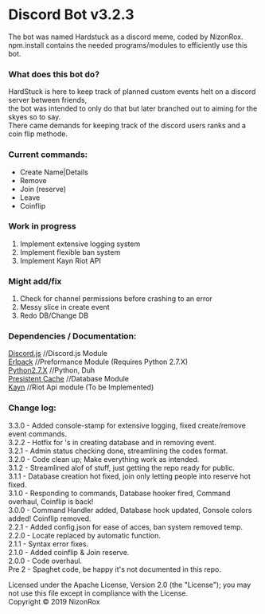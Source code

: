 # Discord Bot v3.2.3
The bot was named Hardstuck as a discord meme, coded by NizonRox.<br />
npm.install contains the needed programs/modules to efficiently use this bot.<br />

### What does this bot do?
HardStuck is here to keep track of planned custom events helt on a discord server between friends,<br />
the bot was intended to only do that but later branched out to aiming for the skyes so to say.<br />
There came demands for keeping track of the discord users ranks and a coin flip methode.<br />

### Current commands:
* Create Name|Details
* Remove
* Join (reserve)
* Leave
* Coinflip

### Work in progress
1. Implement extensive logging system
2. Implement flexible ban system
3. Implement Kayn Riot API

### Might add/fix
1. Check for channel permissions before crashing to an error
2. Messy slice in create event
3. Redo DB/Change DB

### Dependencies / Documentation:
[Discord.js](https://discord.js.org/#/docs/main/stable/general/welcome) //Discord.js Module<br />
[Erlpack](https://www.npmjs.com/package/erlpack) //Preformance Module (Requires Python 2.7.X)<br />
[Python2.7.X](https://www.python.org/) //Python, Duh<br />
[Presistent Cache](https://www.npmjs.com/package/persistent-cache) //Database Module<br />
[Kayn](https://www.npmjs.com/package/kayn) //Riot Api module (To be Implemented)<br />

### Change log:
3.3.0 - Added console-stamp for extensive logging, fixed create/remove event commands.<br />
3.2.2 - Hotfix for 's in creating database and in removing event.<br />
3.2.1 - Admin status checking done, streamlining the codes format.<br />
3.2.0 - Code clean up; Make everything work as intended.<br />
3.1.2 - Streamlined alof of stuff, just getting the repo ready for public.<br />
3.1.1 - Database creation hot fixed, join only letting people into reserve hot fixed.<br />
3.1.0 - Responding to commands, Database hooker fired, Command overhaul, Coinflip is back!<br />
3.0.0 - Command Handler added, Database hook updated, Console colors added! Coinflip removed.<br />
2.2.1 - Added config.json for ease of acces, ban system removed temp.<br />
2.2.0 - Locate replaced by automatic function.<br />
2.1.1 - Syntax error fixes.<br />
2.1.0 - Added coinflip & Join reserve.<br />
2.0.0 - Code overhaul.<br />
Pre 2 - Spaghet code, be happy it's not documented in this repo.<br />

Licensed under the Apache License, Version 2.0 (the "License"); you may not use this file except in compliance with the License.<br />
Copyright © 2019 NizonRox
